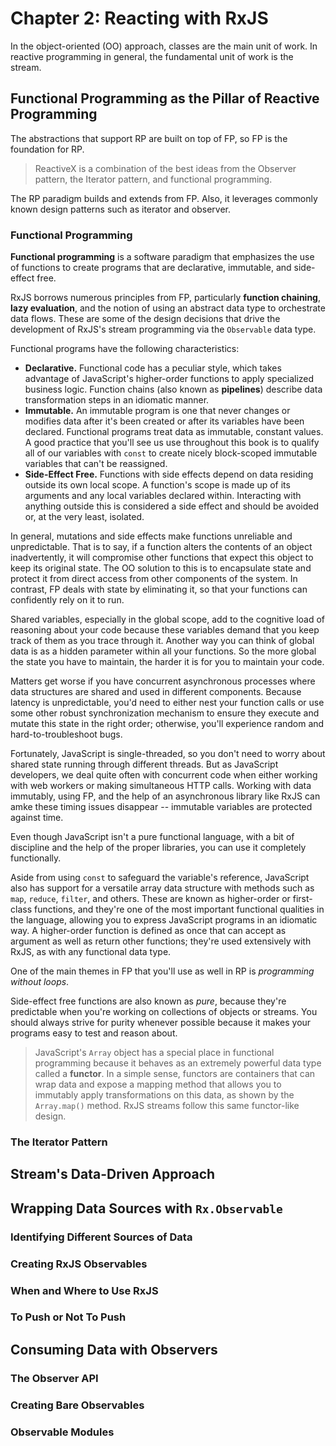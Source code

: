 # Chapter 2: Reacting with RxJS

In the object-oriented (OO) approach, classes are the main unit of work. In reactive programming in general, the fundamental unit of work is the stream.

## Functional Programming as the Pillar of Reactive Programming

The abstractions that support RP are built on top of FP, so FP is the foundation for RP. 

> ReactiveX is a combination of the best ideas from the Observer pattern, the Iterator pattern, and functional programming.

The RP paradigm builds and extends from FP. Also, it leverages commonly known design patterns such as iterator and observer.

### Functional Programming

**Functional programming** is a software paradigm that emphasizes the use of functions to create programs that are declarative, immutable, and side-effect free.

RxJS borrows numerous principles from FP, particularly **function chaining**, **lazy evaluation**, and the notion of using an abstract data type to orchestrate data flows. These are some of the design decisions that drive the development of RxJS's stream programming via the `Observable` data type.

Functional programs have the following characteristics:

* **Declarative.** Functional code has a peculiar style, which takes advantage of JavaScript's higher-order functions to apply specialized business logic. Function chains (also known as **pipelines**) describe data transformation steps in an idiomatic manner.
* **Immutable.** An immutable program is one that never changes or modifies data after it's been created or after its variables have been declared. Functional programs treat data as immutable, constant values. A good practice that you'll see us use throughout this book is to qualify all of our variables with `const` to create nicely block-scoped immutable variables that can't be reassigned.
* **Side-Effect Free.** Functions with side effects depend on data residing outside its own local scope. A function's scope is made up of its arguments and any local variables declared within. Interacting with anything outside this is considered a side effect and should be avoided or, at the very least, isolated.

In general, mutations and side effects make functions unreliable and unpredictable. That is to say, if a function alters the contents of an object inadvertently, it will compromise other functions that expect this object to keep its original state. The OO solution to this is to encapsulate state and protect it from direct access from other components of the system. In contrast, FP deals with state by eliminating it, so that your functions can confidently rely on it to run.

Shared variables, especially in the global scope, add to the cognitive load of reasoning about your code because these variables demand that you keep track of them as you trace through it. Another way you can think of global data is as a hidden parameter within all your functions. So the more global the state you have to maintain, the harder it is for you to maintain your code.

Matters get worse if you have concurrent asynchronous processes where data structures are shared and used in different components. Because latency is unpredictable, you'd need to either nest your function calls or use some other robust synchronization mechanism to ensure they execute and mutate this state in the right order; otherwise, you'll experience random and hard-to-troubleshoot bugs.

Fortunately, JavaScript is single-threaded, so you don't need to worry about shared state running through different threads. But as JavaScript developers, we deal quite often with concurrent code when either working with web workers or making simultaneous HTTP calls. Working with data immutably, using FP, and the help of an asynchronous library like RxJS can amke these timing issues disappear -- immutable variables are protected against time.

Even though JavaScript isn't a pure functional language, with a bit of discipline and the help of the proper libraries, you can use it completely functionally.

Aside from using `const` to safeguard the variable's reference, JavaScript also has support for a versatile array data structure with methods such as `map`, `reduce`, `filter`, and others. These are known as higher-order or first-class functions, and they're one of the most important functional qualities in the language, allowing you to express JavaScript programs in an idiomatic way. A higher-order function is defined as once that can accept as argument as well as return other functions; they're used extensively with RxJS, as with any functional data type.

One of the main themes in FP that you'll use as well in RP is *programming without loops*.

Side-effect free functions are also known as *pure*, because they're predictable when you're working on collections of objects or streams. You should always strive for purity whenever possible because it makes your programs easy to test and reason about.

> JavaScript's `Array` object has a special place in functional programming because it behaves as an extremely powerful data type called a **functor**. In a simple sense, functors are containers that can wrap data and expose a mapping method that allows you to immutably apply transformations on this data, as shown by the `Array.map()` method. RxJS streams follow this same functor-like design.

### The Iterator Pattern
## Stream's Data-Driven Approach
## Wrapping Data Sources with `Rx.Observable`
### Identifying Different Sources of Data
### Creating RxJS Observables
### When and Where to Use RxJS
### To Push or Not To Push
## Consuming Data with Observers
### The Observer API
### Creating Bare Observables
### Observable Modules